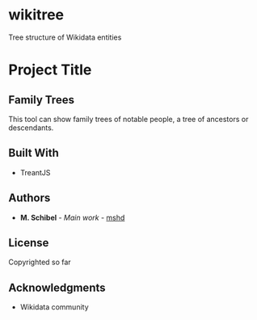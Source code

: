 # wikitree
Tree structure of Wikidata entities

# Project Title

## Family Trees

This tool can show family trees of notable people, a tree of ancestors or descendants.



## Built With

* TreantJS


## Authors

* **M. Schibel** - *Main work* - [mshd](https://github.com/mshd)

## License

Copyrighted so far

## Acknowledgments

* Wikidata community
